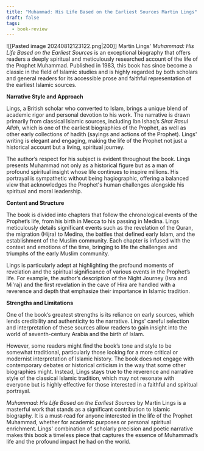 ```yaml
---
title: "Muhammad: His Life Based on the Earliest Sources Martin Lings"
draft: false
tags:
  - book-review
---
```

![[Pasted image 20240812123122.png|200]]
Martin Lings' *Muhammad: His Life Based on the Earliest Sources* is an exceptional biography that offers readers a deeply spiritual and meticulously researched account of the life of the Prophet Muhammad. Published in 1983, this book has since become a classic in the field of Islamic studies and is highly regarded by both scholars and general readers for its accessible prose and faithful representation of the earliest Islamic sources.

**Narrative Style and Approach**

Lings, a British scholar who converted to Islam, brings a unique blend of academic rigor and personal devotion to his work. The narrative is drawn primarily from classical Islamic sources, including Ibn Ishaq’s *Sirat Rasul Allah*, which is one of the earliest biographies of the Prophet, as well as other early collections of hadith (sayings and actions of the Prophet). Lings' writing is elegant and engaging, making the life of the Prophet not just a historical account but a living, spiritual journey.

The author’s respect for his subject is evident throughout the book. Lings presents Muhammad not only as a historical figure but as a man of profound spiritual insight whose life continues to inspire millions. His portrayal is sympathetic without being hagiographic, offering a balanced view that acknowledges the Prophet's human challenges alongside his spiritual and moral leadership.

**Content and Structure**

The book is divided into chapters that follow the chronological events of the Prophet’s life, from his birth in Mecca to his passing in Medina. Lings meticulously details significant events such as the revelation of the Quran, the migration (Hijra) to Medina, the battles that defined early Islam, and the establishment of the Muslim community. Each chapter is infused with the context and emotions of the time, bringing to life the challenges and triumphs of the early Muslim community.

Lings is particularly adept at highlighting the profound moments of revelation and the spiritual significance of various events in the Prophet’s life. For example, the author’s description of the Night Journey (Isra and Mi'raj) and the first revelation in the cave of Hira are handled with a reverence and depth that emphasize their importance in Islamic tradition.

**Strengths and Limitations**

One of the book’s greatest strengths is its reliance on early sources, which lends credibility and authenticity to the narrative. Lings' careful selection and interpretation of these sources allow readers to gain insight into the world of seventh-century Arabia and the birth of Islam.

However, some readers might find the book’s tone and style to be somewhat traditional, particularly those looking for a more critical or modernist interpretation of Islamic history. The book does not engage with contemporary debates or historical criticism in the way that some other biographies might. Instead, Lings stays true to the reverence and narrative style of the classical Islamic tradition, which may not resonate with everyone but is highly effective for those interested in a faithful and spiritual portrayal.

*Muhammad: His Life Based on the Earliest Sources* by Martin Lings is a masterful work that stands as a significant contribution to Islamic biography. It is a must-read for anyone interested in the life of the Prophet Muhammad, whether for academic purposes or personal spiritual enrichment. Lings' combination of scholarly precision and poetic narrative makes this book a timeless piece that captures the essence of Muhammad’s life and the profound impact he had on the world.
